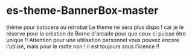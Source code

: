 # es-theme-BannerBox-master
thème pour batocera ou retrobat
Le theme ne sera plus dispo !  car je le réserve pour la création de Borne d'arcade pour que ceux ci puisse être unique !!
Attention pour une utilisation personnel vous pouvez encore l'utilisé, mais pour le rsdte non !  il est toujours sous l'icence !!
